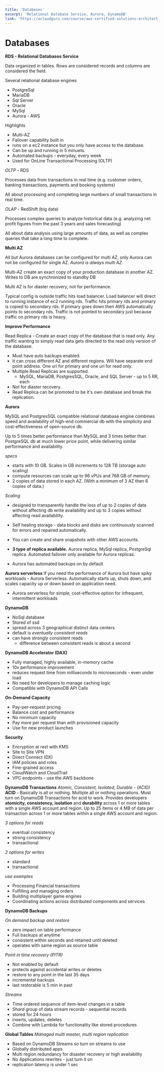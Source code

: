 ```yaml
---
title: 'Databases'
excerpt: 'Relational Database Service, Aurora, DynamoDB'
link: 'https://acloudguru.com/course/aws-certified-solutions-architect-associate-saa-c02'
---
```


# Databases

**RDS - Relational Databases Service**

Data organized in tables. Rows are considered records and columns are considered the field.

Several relational database engines

- PostgreSql
- MariaDB
- Sql Server
- Oracle
- MySql
- Aurora - AWS

Highlights

- Multi-AZ
- Failover capability built in
- runs on a ec2 instance but you only have access to the database.
- Can be up and running in 5 minuets.
- Automated backups - everyday, every week
- Used for OnLine Transactional Processing (OLTP)

_OLTP_ - RDS

Processes data from transactions in real time (e.g. customer orders, banking transactions, payments and booking systems)

All about processing and completing large numbers of small transactions in real time.

_OLAP_ - RedShift (big data)

Processes complex queries to analyze historical data (e.g. analyzing net profit figures from the past 3 years and sales forecasting)

All about data analysis using large amounts of data, as well as complex queries that take a long time to complete.

**Multi AZ**

All but Aurora databases can be configured for multi AZ, only Aurora can not be configured for single AZ. _Aurora is always multi AZ._

Multi-AZ create an exact copy of your production database in another AZ. Writes to DB are synchronized to standby DB

Multi AZ is for diaster recovery, not for performance.

Typical config is outside traffic hits load balancer. Load balancer will direct to running instance of ec2 running rds. Traffic hits primary rds and primary is copied to secondary rds. If primary goes down then AWS automatically points to secondary rds. Traffic is not pointed to secondary just because traffic on primary rds is heavy.

**Improve Performance**

Read Replica - Create an exact copy of the database that is read only. Any traffic wanting to simply read data gets directed to the read only version of the database.

- Must have auto backups enabled.
- It can cross different AZ and different regions. Will have separate end point address. One uri for primary and one uri for read only.
- Multiple Read Replicas are supported.
  - MySQL, MariaDB, PostgresSQL, Oracle, and SQL Server - up to 5 RR, each
- Not for diaster recovery.
- Read Replica can be promoted to be it's own database and break the replication.

**Aurora**

MySQL and PostgresSQL compatible relational database engine combines speed and availability of high-end commercial db with the simplicity and cost-effectiveness of open-source db.

Up to 5 times better performance than MySQL and 3 times better than PostgreSQL db at much lower price point, while delivering similar performance and availability.

_specs_

- starts with 10 GB. Scales in GB increments to 128 TB (storage auto scaling)
- compute resources can scale up to 96 vPUs and 768 GB of memory.
- 2 copies of data stored in each AZ. (With a minimum of 3 AZ then 6 copies of data.)

_Scaling_

- designed to transparently handle the loss of up to 2 copies of data without affecting db write availability and up to 3 copies without affecting read availability.
- Self healing storage - data blocks and disks are continuously scanned for errors and repaired automatically.

- You can create and share snapshots with other AWS accounts.
- **3 type of replica available.** Aurora replica, MySql replica, PostgreSql replica. Automated failover only available for Aurora replicas.
- Aurora has automated backups on by default

**Aurora serverless**
If you need the performance of Aurora but have spiky workloads - Aurora Serverless. Automatically starts up, shuts down, and scales capacity up or down based on application need.

- Aurora serverless for simple, cost-effective option for infrequent, intermittent workloads

**DynamoDB**

- NoSql database
- Stored of ssd
- spread across 3 geographical distinct data centers
- default is _eventually consistent reads_
- can have strongly consistent reads
  - difference between consistent reads is about a second

**DynamoDB Accelerator (DAX)**

- Fully managed, highly available, in-memory cache
- 10x performance improvement
- reduces request time from milliseconds to microseconds - even under load
- No need for developers to manage caching logic
- Compatible with DynamoDB API Calls

**On-Demand Capacity**

- Pay-per-request pricing
- Balance cost and performance
- No minimum capacity
- Pay more per request than with provisioned capacity
- Use for new product launches

**Security**

- Encryption at rest with KMS
- Site to Site VPN
- Direct Connect (DX)
- IAM policies and roles
- Fine-grained access
- CloudWatch and CloudTrail
- VPC endpoints - use the AWS backbone

**DynamoDB Transactions**
_Atomic, Consistent, Isolated, Durable - (ACID)_
**ACID** - Basically is all or nothing. Multiple all or nothing operations. Must turn on DynamoDB Transactions for acid to work. Provides developers **atomicity, consistency, isolation** and **durability** across 1 or more tables with a single AWS account and region. Up to 25 items or 4 MB of data per transaction across 1 or more tables within a single AWS account and region.

_3 options for reads_

- eventual consistency
- strong consistency
- transactional

_2 options for writes_

- standard
- transactional

_use examples_

- Processing Financial transactions
- Fulfilling and managing orders
- Building multiplayer game engines
- Coordinating actions across distributed components and services

**DynamoDB Backups**

_On demand backup and restore_

- zero impact on table performance
- Full backups at anytime
- consistent within seconds and retained until deleted
- operates with same region as source table

_Point in time recovery (PITR)_

- Not enabled by default
- protects against accidental writes or deletes
- restore to any point in the last 35 days
- incremental backups
- last restorable is 5 min in past

_Streams_

- Time ordered sequence of item-level changes in a table
- _Shard_ group of data stream records - sequential records
- stored for 24 hours
- inserts, updates, deletes
- Combine with Lambda for functionality like stored procedures

**Global Tables**
_Managed multi master, multi region replication_

- Based on DynamoDB Streams so turn on streams to use
- Globally distributed apps
- Multi region redundancy for disaster recovery or high availability
- No Applications rewrites - just turn it on
- replication latency is under 1 sec
